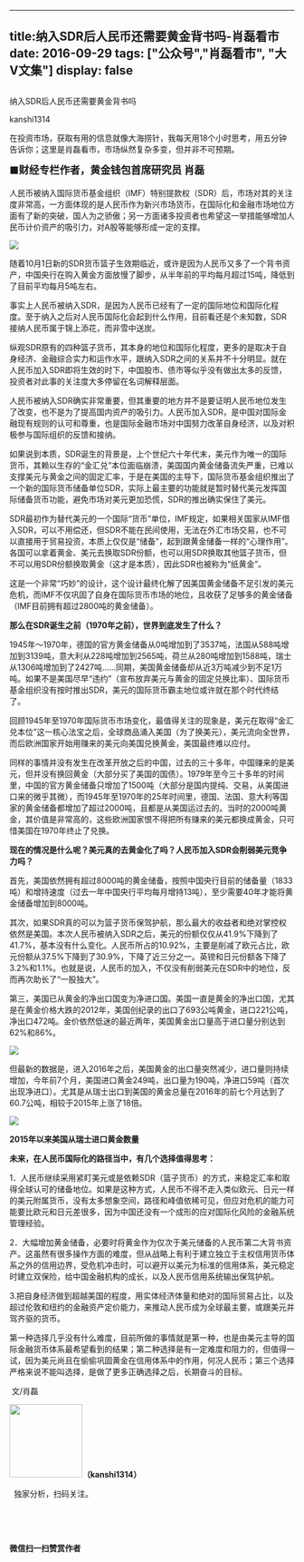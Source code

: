 
---
title:  ​纳入SDR后人民币还需要黄金背书吗-肖磊看市
date: 2016-09-29
tags: ["公众号","肖磊看市", "大V文集"]
display: false
---


## 



​纳入SDR后人民币还需要黄金背书吗




kanshi1314




在投资市场，获取有用的信息就像大海捞针，我每天用18个小时思考，用五分钟告诉你；这里是肖磊看市，市场纵然复杂多变，但并非不可预期。


**<strong style="max-width: 100%; font-size: 18px; text-align: justify; line-height: 1.6; text-indent: 40px; box-sizing: border-box !important; word-wrap: break-word !important;">■财经专栏作者，黄金钱包首席研究员 肖磊**</strong>



人民币被纳入国际货币基金组织（IMF）特别提款权（SDR）后，市场对其的关注度非常高，一方面体现的是人民币作为新兴市场货币，在国际化和金融市场地位方面有了新的突破，国人为之骄傲；另一方面诸多投资者也希望这一举措能够增加人民币计价资产的吸引力，对A股等能够形成一定的支撑。



<img data-s="300,640" data-type="jpeg" src="http://mmbiz.qpic.cn/mmbiz_jpg/rIYcHn0KrPQZQRjLDQP9UFibNwvdoCdoayYibJ4PmObZfmNIq9SI8ccmAXz0MvSH6SSmlGrncPMicQLIia8CuZmzBw/0?wx_fmt=jpeg" data-ratio="0.6" data-w="480"/>



随着10月1日新的SDR货币篮子生效期临近，或许是因为人民币又多了一个背书资产，中国央行在购入黄金方面放慢了脚步，从半年前的平均每月超过15吨，降低到了目前平均每月5吨左右。



事实上人民币被纳入SDR，是因为人民币已经有了一定的国际地位和国际化程度。至于纳入之后对人民币国际化会起到什么作用，目前看还是个未知数，SDR接纳人民币属于锦上添花，而非雪中送炭。



纵观SDR原有的四种篮子货币，其本身的地位和国际化程度，更多的是取决于自身经济、金融综合实力和运作水平，跟纳入SDR之间的关系并不十分明显。就在人民币加入SDR即将生效的时下，中国股市、债市等似乎没有做出太多的反馈，投资者对此事的关注度大多停留在名词解释层面。



人民币被纳入SDR确实非常重要，但其重要的地方并不是要证明人民币地位发生了改变，也不是为了提高国内资产的吸引力。人民币加入SDR，是中国对国际金融现有规则的认可和尊重，也是国际金融市场对中国努力改革自身经济，以及对积极参与国际组织的反馈和接纳。



如果说到本质，SDR诞生的背景是，上个世纪六十年代末，美元作为唯一的国际货币，其赖以生存的“金汇兑”本位面临崩溃，美国国内黄金储备流失严重，已难以支撑美元与黄金之间的固定汇率，于是在美国的主导下，国际货币基金组织推出了一个新的国际货币储备单位SDR，实际上最主要的功能就是暂时替代美元发挥国际储备货币功能，避免市场对美元更加恐慌，SDR的推出确实保住了美元。



SDR最初作为替代美元的一个国际“货币”单位，IMF规定，如果相关国家从IMF借入SDR，可以不用偿还，但SDR不能在民间使用，无法在外汇市场交易，也不可以直接用于贸易投资，本质上仅仅是“储备”，起到跟黄金储备一样的“心理作用”。各国可以拿着黄金、美元去换取SDR份额，也可以用SDR换取其他篮子货币，但不可以用SDR份额换取黄金（这才是本质），因此SDR也被称为“纸黄金”。



这是一个非常“巧妙”的设计，这个设计最终化解了因美国黄金储备不足引发的美元危机，而IMF不仅巩固了自身在国际货币市场的地位，且收获了足够多的黄金储备（IMF目前拥有超过2800吨的黄金储备）。



**那么在SDR诞生之前（1970年之前），世界到底发生了什么？**



1945年～1970年，德国的官方黄金储备从0吨增加到了3537吨，法国从588吨增加到3139吨，意大利从228吨增加到2565吨，荷兰从280吨增加到1588吨，瑞士从1306吨增加到了2427吨……同期，美国黄金储备却从近3万吨减少到不足1万吨。如果不是美国尽早“违约”（宣布放弃美元与黄金的固定兑换比率）、国际货币基金组织没有按时推出SDR，美元的国际货币霸主地位或许就在那个时代终结了。



回顾1945年至1970年国际货币市场变化，最值得关注的现象是，美元在取得“金汇兑本位”这一核心法宝之后，全球商品涌入美国（为了换美元），美元流向全世界，而后欧洲国家开始用赚来的美元向美国兑换黄金，美国最终难以应付。



同样的事情并没有发生在改革开放之后的中国，过去的三十多年，中国赚来的是美元，但并没有换回黄金（大部分买了美国的国债）。1979年至今三十多年的时间里，中国的官方黄金储备只增加了1500吨（大部分是国内提纯、交易，从美国进口来的微乎其微），而1945年至1970年的25年时间里，德国、法国、意大利等国家的黄金储备都增加了超过2000吨，且都是从美国运过去的。当时的2000吨黄金，其价值是非常高的，这些欧洲国家恨不得把所有赚来的美元都换成黄金，只可惜美国在1970年终止了兑换。



**现在的情况是什么呢？美元真的去黄金化了吗？人民币加入SDR会削弱美元竞争力吗？**



首先，美国依然拥有超过8000吨的黄金储备，按照中国央行目前的储备量（1833吨）和增持速度（过去一年中国央行平均每月增持13吨），至少需要40年才能将黄金储备增加到8000吨。



其次，如果SDR真的可以为篮子货币保驾护航，那么最大的收益者和绝对掌控权依然是美国。本次人民币被纳入SDR之后，美元的份额仅仅从41.9%下降到了41.7%，基本没有什么变化。人民币所占的10.92%，主要是削减了欧元占比，欧元份额从37.5%下降到了30.9%，下降了近三分之一。英镑和日元份额各下降了3.2%和1.1%。也就是说，人民币的加入，不仅没有削弱美元在SDR中的地位，反而再次助长了“一股独大”。



第三，美国已从黄金的净出口国变为净进口国。美国一直是黄金的净出口国，尤其是在黄金价格大跌的2012年，美国创纪录的出口了693公吨黄金，进口221公吨，净出口472吨。金价依然低迷的最近两年，美国黄金出口量高于进口量分别达到62%和86%。



<img data-s="300,640" data-type="png" src="http://mmbiz.qpic.cn/mmbiz_png/rIYcHn0KrPQZQRjLDQP9UFibNwvdoCdoatvoVYTpvNLRj8JU6Pfs1cRNlsOgHjds3pjC3kWf3ibhsicmIAZMFEy0w/0?wx_fmt=png" data-ratio="0.6988906497622821" data-w="631"/>



但最新的数据是，进入2016年之后，美国黄金的出口量突然减少，进口量则持续增加，今年前7个月，美国进口黄金249吨，出口量为190吨，净进口59吨（首次出现净进口）。尤其是从瑞士出口到美国的黄金总量在2016年的前七个月达到了60.7公吨，相较于2015年上涨了18倍。



<img data-s="300,640" data-type="jpeg" src="http://mmbiz.qpic.cn/mmbiz_jpg/rIYcHn0KrPQZQRjLDQP9UFibNwvdoCdoaU408WT1w6YPzjDicMkQKsanO7FH0JMM0jtTLHXdr5bvCxcIC4Qcryog/0?wx_fmt=jpeg" data-ratio="0.6703125" data-w="640"/>

**2015年以来美国从瑞士进口黄金数量**



**未来，在人民币国际化的路径当中，有几个选择值得思考：**



1．人民币继续采用紧盯美元或是依赖SDR（篮子货币）的方式，来稳定汇率和取得全球认可的储备地位。如果是这种方式，人民币不得不走入类似欧元、日元一样的美元附属货币，没有太多想象空间，路径和峰值依稀可见，但应对危机的能力可能要比欧元和日元差很多，因为中国还没有一个成形的应对国际化风险的金融系统管理经验。



2．大幅增加黄金储备，必要时将黄金作为仅次于美元储备的人民币第二大背书资产。这虽然有很多操作方面的难度，但从战略上有利于建立独立于主权信用货币体系之外的信用边界，受危机冲击时，可以避开以美元为标准的信用体系，美元稳定时建立双保险，给中国金融机构的成长，以及人民币信用系统输出保驾护航。



3.把自身经济做到超越美国的程度，用实体经济体量和绝对的国际贸易占比，以及超过伦敦和纽约的金融资产定价能力，来推动人民币成为全球最主要，或跟美元并驾齐驱的货币。



第一种选择几乎没有什么难度，目前所做的事情就是第一种，也是由美元主导的国际金融货币体系最希望看到的结果；第二种选择是有一定难度和阻力的，但值得一试，因为美元尚且在偷偷巩固黄金在信用体系中的作用，何况人民币；第三个选择严格来说不能叫选择，是做了更多正确选择之后，长期奋斗的目标。



&nbsp;文/肖磊

<img data-s="300,640" data-type="png" data-ratio="1" data-w="129" width="129px" width="129px" src="http://mmbiz.qpic.cn/mmbiz/rIYcHn0KrPQ4nqiakSpAnZPNSBYdTtpdCELmtbN8iasCKX0AXDKwVJIq1gWcaGVbdt83BgU9ibs9W4vKo34H3ZOBw/640?" style="height: 129px !important; box-sizing: border-box !important; word-wrap: break-word !important; visibility: visible !important; width: 129px !important;"/>**（kanshi1314）**

 &nbsp; 独家分析，扫码关注。



&nbsp;

&nbsp;




**微信扫一扫赞赏作者**













